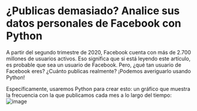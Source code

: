 # ¿Publicas demasiado? Analice sus datos personales de Facebook con Python
A partir del segundo trimestre de 2020, Facebook cuenta con más de 2.700 millones de usuarios activos. Eso significa que si está leyendo este artículo, es probable que sea un usuario de Facebook. Pero, ¿qué tan usuario de Facebook eres? ¿Cuánto publicas realmente? ¡Podemos averiguarlo usando Python!

Específicamente, usaremos Python para crear esto: un gráfico que muestra la frecuencia con la que publicamos cada mes a lo largo del tiempo:
![image](https://user-images.githubusercontent.com/75003188/125693962-bdffe3db-b51f-4aa6-a4e1-7780b5ffb1a0.png)

